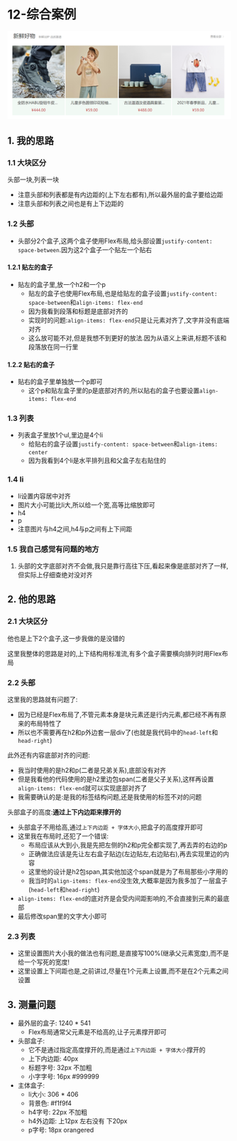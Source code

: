# 12-综合案例

![效果图](./img/效果图.png)

## 1. 我的思路

### 1.1 大块区分

头部一块,列表一块

- 注意头部和列表都是有内边距的(上下左右都有),所以最外层的盒子要给边距
- 注意头部和列表之间也是有上下边距的

### 1.2 头部

- 头部分2个盒子,这两个盒子使用Flex布局,给头部设置`justify-content: space-between`.因为这2个盒子一个贴左一个贴右

#### 1.2.1 贴左的盒子

- 贴左的盒子里,放一个h2和一个p
  - 贴左的盒子也使用Flex布局,也是给贴左的盒子设置`justify-content: space-between`和`align-items: flex-end`
  - 因为我看到段落和标题是底部对齐的
  - 实现时的问题:`align-items: flex-end`只是让元素对齐了,文字并没有底端对齐
  - 这么放可能不对,但是我想不到更好的放法.因为从语义上来讲,标题不该和段落放在同一行里

#### 1.2.2 贴右的盒子

- 贴右的盒子里单独放一个p即可
  - 这个p和贴左盒子里的p是底部对齐的,所以贴右的盒子也要设置`align-items: flex-end`

### 1.3 列表

- 列表盒子里放1个ul,里边是4个li
  - 给贴右的盒子设置`justify-content: space-between`和`align-items: center`
  - 因为我看到4个li是水平排列且和父盒子左右贴住的

### 1.4 li

- li设置内容居中对齐
- 图片大小可能比li大,所以给一个宽,高等比缩放即可
- h4
- p
- 注意图片与h4之间,h4与p之间有上下间距

### 1.5 我自己感觉有问题的地方

1. 头部的文字底部对齐不会做,我只是靠行高往下压,看起来像是底部对齐了一样,但实际上仔细查绝对没对齐

## 2. 他的思路

### 2.1 大块区分

他也是上下2个盒子,这一步我做的是没错的

这里我整体的思路是对的,上下结构用标准流,有多个盒子需要横向排列时用Flex布局

### 2.2 头部

这里我的思路就有问题了:

- 因为已经是Flex布局了,不管元素本身是块元素还是行内元素,都已经不再有原来的布局特性了
- 所以也不需要再在h2和p外边套一层div了(也就是我代码中的`head-left`和`head-right`)

此外还有内容底部对齐的问题:

- 我当时使用的是h2和p(二者是兄弟关系),底部没有对齐
- 但是我看他的代码使用的是h2里边包span(二者是父子关系),这样再设置`align-items: flex-end`就可以实现底部对齐了
- 我需要确认的是:是我的标签结构问题,还是我使用的标签不对的问题

头部盒子的高度:**通过上下内边距来撑开的**

- 头部盒子不用给高,通过`上下内边距 + 字体大小`,把盒子的高度撑开即可
- 这里我在布局时,还犯了一个错误:
  - 布局应该从大到小,我是先把左侧的h2和p完全都实现了,再去弄的右边的p
  - 正确做法应该是先让左右盒子贴边(左边贴左,右边贴右),再去实现里边的内容
  - 这里他的设计是h2包span,其实他加这个span就是为了布局那些小字用的
  - 我当时的`align-items: flex-end`没生效,大概率是因为我多加了一层盒子(`head-left`和`head-right`)
- `align-items: flex-end`的底对齐是会受内间距影响的,不会直接到元素的最底部
- 最后修改span里的文字大小即可

### 2.3 列表

- 这里设置图片大小我的做法也有问题,是直接写100%(继承父元素宽度),而不是给一个写死的宽度!
- 这里设置上下间距也是,之前讲过,尽量在1个元素上设置,而不是在2个元素之间设置

## 3. 测量问题

- 最外层的盒子: 1240 * 541
  - Flex布局通常父元素是不给高的,让子元素撑开即可
- 头部盒子:
  - 它不是通过指定高度撑开的,而是通过`上下内边距 + 字体大小`撑开的
  - 上下内边距: 40px
  - 标题字号: 32px 不加粗
  - 小字字号: 16px #999999
- 主体盒子:
  - li大小: 306 * 406
  - 背景色: #f1f9f4
  - h4字号: 22px 不加粗
  - h4外边距: 上12px 左右没有 下20px
  - p字号: 18px orangered